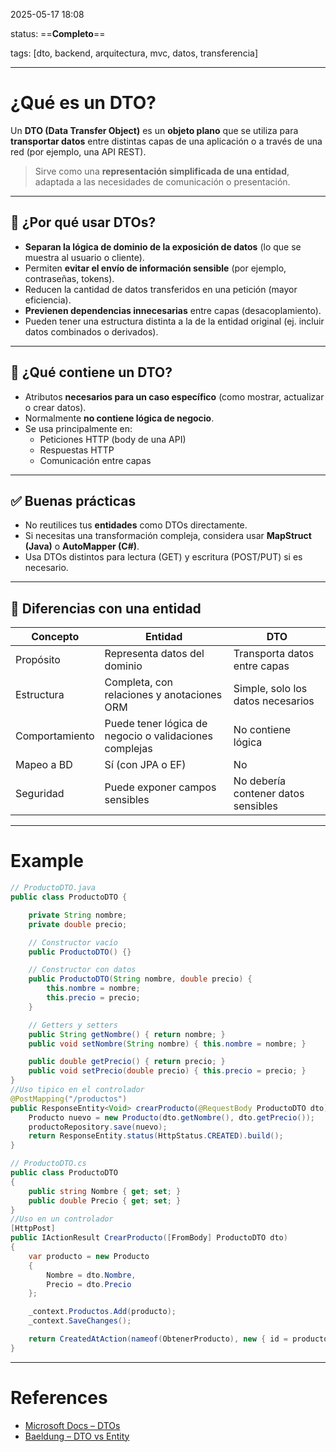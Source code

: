 2025-05-17 18:08

status: ==**Completo**==

tags: [dto, backend, arquitectura, mvc, datos, transferencia]

---
# ¿Qué es un DTO?

Un **DTO (Data Transfer Object)** es un **objeto plano** que se utiliza para **transportar datos** entre distintas capas de una aplicación o a través de una red (por ejemplo, una API REST).

> Sirve como una **representación simplificada de una entidad**, adaptada a las necesidades de comunicación o presentación.

---
## 🎯 ¿Por qué usar DTOs?

- **Separan la lógica de dominio de la exposición de datos** (lo que se muestra al usuario o cliente).
- Permiten **evitar el envío de información sensible** (por ejemplo, contraseñas, tokens).
- Reducen la cantidad de datos transferidos en una petición (mayor eficiencia).
- **Previenen dependencias innecesarias** entre capas (desacoplamiento).
- Pueden tener una estructura distinta a la de la entidad original (ej. incluir datos combinados o derivados).

---
## 🧩 ¿Qué contiene un DTO?

- Atributos **necesarios para un caso específico** (como mostrar, actualizar o crear datos).
- Normalmente **no contiene lógica de negocio**.
- Se usa principalmente en:
  - Peticiones HTTP (body de una API)
  - Respuestas HTTP
  - Comunicación entre capas

---
## ✅ Buenas prácticas

- No reutilices tus **entidades** como DTOs directamente.
- Si necesitas una transformación compleja, considera usar **MapStruct (Java)** o **AutoMapper (C#)**.
- Usa DTOs distintos para lectura (GET) y escritura (POST/PUT) si es necesario.

---
## 🧠 Diferencias con una entidad

|Concepto|Entidad|DTO|
|---|---|---|
|Propósito|Representa datos del dominio|Transporta datos entre capas|
|Estructura|Completa, con relaciones y anotaciones ORM|Simple, solo los datos necesarios|
|Comportamiento|Puede tener lógica de negocio o validaciones complejas|No contiene lógica|
|Mapeo a BD|Sí (con JPA o EF)|No|
|Seguridad|Puede exponer campos sensibles|No debería contener datos sensibles|

---
# Example

```java
// ProductoDTO.java
public class ProductoDTO {

    private String nombre;
    private double precio;

    // Constructor vacío
    public ProductoDTO() {}

    // Constructor con datos
    public ProductoDTO(String nombre, double precio) {
        this.nombre = nombre;
        this.precio = precio;
    }

    // Getters y setters
    public String getNombre() { return nombre; }
    public void setNombre(String nombre) { this.nombre = nombre; }

    public double getPrecio() { return precio; }
    public void setPrecio(double precio) { this.precio = precio; }
}
//Uso tipico en el controlador
@PostMapping("/productos")
public ResponseEntity<Void> crearProducto(@RequestBody ProductoDTO dto) {
    Producto nuevo = new Producto(dto.getNombre(), dto.getPrecio());
    productoRepository.save(nuevo);
    return ResponseEntity.status(HttpStatus.CREATED).build();
}

```

```c#
// ProductoDTO.cs
public class ProductoDTO
{
    public string Nombre { get; set; }
    public double Precio { get; set; }
}
//Uso en un controlador
[HttpPost]
public IActionResult CrearProducto([FromBody] ProductoDTO dto)
{
    var producto = new Producto
    {
        Nombre = dto.Nombre,
        Precio = dto.Precio
    };

    _context.Productos.Add(producto);
    _context.SaveChanges();

    return CreatedAtAction(nameof(ObtenerProducto), new { id = producto.Id }, producto);
}
```
---
# References
- [Microsoft Docs – DTOs](https://learn.microsoft.com/en-us/aspnet/core/web-api/advanced/formatting)
- [Baeldung – DTO vs Entity](https://www.baeldung.com/entity-to-dto-conversion)